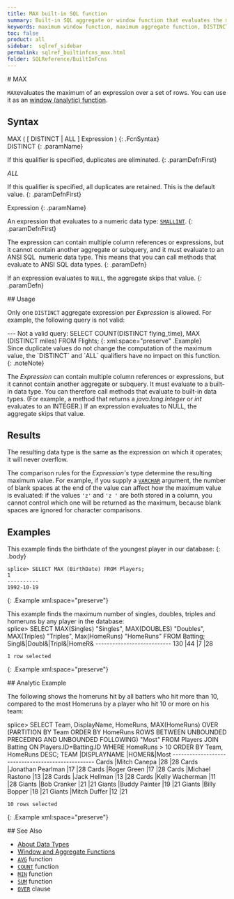```yaml
---
title: MAX built-in SQL function
summary: Built-in SQL aggregate or window function that evaluates the maximum of an expression over a set of rows
keywords: maximum window function, maximum aggregate function, DISTINCT
toc: false
product: all
sidebar:  sqlref_sidebar
permalink: sqlref_builtinfcns_max.html
folder: SQLReference/BuiltInFcns
---
```

<section>
<div class="TopicContent" data-swiftype-index="true" markdown="1">
# MAX

`MAX`evaluates the maximum of an expression over a set of rows. You can
use it as an [window
(analytic) function](sqlref_builtinfcns_windowfcnsintro.html).

## Syntax

<div class="fcnWrapperWide" markdown="1">
    MAX ( [ DISTINCT | ALL ] Expression )
{: .FcnSyntax}

</div>
<div class="paramList" markdown="1">
DISTINCT
{: .paramName}

If this qualifier is specified, duplicates are eliminated.
{: .paramDefnFirst}

*ALL*

If this qualifier is specified, all duplicates are retained. This is the
default value.
{: .paramDefnFirst}

Expression
{: .paramName}

An expression that evaluates to a numeric data
type: [`SMALLINT`](sqlref_builtinfcns_smallint.html).
{: .paramDefnFirst}

The expression can contain multiple column references or expressions,
but it cannot contain another aggregate or subquery, and it must
evaluate to an ANSI SQL  numeric data type. This means that you can call
methods that evaluate to ANSI SQL data types.
{: .paramDefn}

If an expression evaluates to `NULL`, the aggregate skips that value.
{: .paramDefn}

</div>
## Usage

Only one `DISTINCT` aggregate expression per *Expression* is allowed.
For example, the following query is not valid:

<div class="preWrapper" markdown="1">
       --- Not a valid query:
    SELECT COUNT(DISTINCT flying_time),
      MAX  (DISTINCT miles)
      FROM Flights;
{: xml:space="preserve" .Example}

</div>
Since duplicate values do not change the computation of the maximum
value, the `DISTINCT` and `ALL` qualifiers have no impact on this
function.
{: .noteNote}

The *Expression* can contain multiple column references or expressions,
but it cannot contain another aggregate or subquery. It must evaluate to
a built-in data type. You can therefore call methods that evaluate to
built-in data types. (For example, a method that returns a
*java.lang.Integer* or *int* evaluates to an INTEGER.) If an expression
evaluates to NULL, the aggregate skips that value.

## Results

The resulting data type is the same as the expression on which it
operates; it will never overflow.

The comparison rules for the *Expression's* type determine the resulting
maximum value. For example, if you supply a
[`VARCHAR`](sqlref_datatypes_varchar.html) argument, the number of blank
spaces at the end of the value can affect how the maximum value is
evaluated: if the values `'z'` and `'z '` are both stored in a column,
you cannot control which one will be returned as the maximum, because
blank spaces are ignored for character comparisons.

## Examples

This example finds the birthdate of the youngest player in our database:
{: .body}

<div class="preWrapper" markdown="1">
    
    splice> SELECT MAX (BirthDate) FROM Players;
    1
    ----------
    1992-10-19
{: .Example xml:space="preserve"}

</div>
This example finds the maximum number of singles, doubles, triples and
homeruns by any player in the database:

<div class="preWrapper" markdown="1">
    splice> SELECT MAX(Singles) "Singles", MAX(DOUBLES) "Doubles",
                   MAX(Triples) "Triples", Max(HomeRuns) "HomeRuns"
       FROM Batting;
    Singl&|Doubl&|Tripl&|HomeR&
    ---------------------------
    130   |44    |7     |28
    
    1 row selected
{: .Example xml:space="preserve"}

</div>
## Analytic Example

The following shows the homeruns hit by all batters who hit more than
10, compared to the most Homeruns by a player who hit 10 or more on his
team:

<div class="preWrapper" markdown="1">
    splice> SELECT Team, DisplayName, HomeRuns,
       MAX(HomeRuns) OVER (PARTITION BY Team ORDER BY HomeRuns
       ROWS BETWEEN UNBOUNDED PRECEDING AND UNBOUNDED FOLLOWING) "Most"
       FROM Players JOIN Batting ON Players.ID=Batting.ID
       WHERE HomeRuns > 10
       ORDER BY Team, HomeRuns DESC;
    TEAM      |DISPLAYNAME             |HOMER&|Most
    --------------------------------------------------
    Cards     |Mitch Canepa            |28    |28
    Cards     |Jonathan Pearlman       |17    |28
    Cards     |Roger Green             |17    |28
    Cards     |Michael Rastono         |13    |28
    Cards     |Jack Hellman            |13    |28
    Cards     |Kelly Wacherman         |11    |28
    Giants    |Bob Cranker             |21    |21
    Giants    |Buddy Painter           |19    |21
    Giants    |Billy Bopper            |18    |21
    Giants    |Mitch Duffer            |12    |21
    
    10 rows selected
{: .Example xml:space="preserve"}

</div>
## See Also

* [About Data Types](sqlref_datatypes_numerictypes.html)
* [Window and Aggregate
  Functions](sqlref_builtinfcns_windowfcnsintro.html)
* [`AVG`](sqlref_builtinfcns_avg.html) function
* [`COUNT`](sqlref_builtinfcns_count.html) function
* [`MIN`](sqlref_builtinfcns_min.html) function
* [`SUM`](sqlref_builtinfcns_sum.html) function
* [`OVER`](sqlref_clauses_over.html) clause

</div>
</section>

